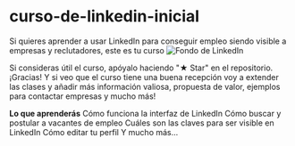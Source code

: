 # curso-de-linkedin-inicial
Si quieres aprender a usar LinkedIn para conseguir empleo siendo visible a empresas y reclutadores, este es tu curso
![Fondo de LinkedIn](https://github.com/luispcoaching/curso-de-linkedin-inicial/assets/134145984/3a3601b5-6143-4c0d-aa32-f5a87908125c)

Si consideras útil el curso, apóyalo haciendo "★ Star" en el repositorio. ¡Gracias!
Y si veo que el curso tiene una buena recepción voy a extender las clases y añadir más información valiosa, propuesta de valor, ejemplos para contactar empresas y mucho más! 

**Lo que aprenderás**
Cómo funciona la interfaz de LinkedIn 
Cómo buscar y postular a vacantes de empleo
Cuáles son las claves para ser visible en LinkedIn
Cómo editar tu perfil
Y mucho más...


